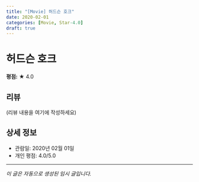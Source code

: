 ```yaml
---
title: "[Movie] 허드슨 호크"
date: 2020-02-01
categories: [Movie, Star-4.0]
draft: true
---
```


# 허드슨 호크

**평점:** ★ 4.0

## 리뷰

(리뷰 내용을 여기에 작성하세요)

## 상세 정보

- 관람일: 2020년 02월 01일
- 개인 평점: 4.0/5.0

---

*이 글은 자동으로 생성된 임시 글입니다.*
